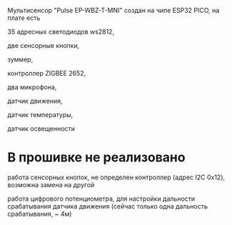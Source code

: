 Мультисенсор "Pulse EP-WBZ-T-MNI" создан на чипе ESP32 PICO, на плате есть 

35 адресных светодиодов ws2812, 

две сенсорные кнопки, 

зуммер, 

контроллер ZIGBEE 2652, 

два микрофона,

датчик движения,

датчик температуры,

датчик освещенности

# В прошивке не реализовано

работа сенсорных кнопок, не определен контроллер (адрес I2C 0x12), возможна замена на другой

работа цифрового потенциометра, для настройки дальности срабатывания датчика движения (сейчас только одна дальность срабатывания, ~ 4м)

#



